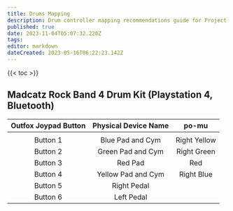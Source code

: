 ```yaml
---
title: Drums Mapping
description: Drum controller mapping recommendations guide for Project OutFox.
published: true
date: 2023-11-04T05:07:32.220Z
tags: 
editor: markdown
dateCreated: 2023-05-16T06:22:23.142Z
---
```


{{< toc >}}

## Madcatz Rock Band 4 Drum Kit (Playstation 4, Bluetooth)
| Outfox Joypad Button | Physical Device Name |     po-mu     |
|:--------------------:|:--------------------:|:------------:|
|                      |                      |              |
|       Button 1       |   Blue Pad and Cym   | Right Yellow |
|       Button 2       |   Green Pad and Cym  |  Right Green |
|       Button 3       |        Red Pad       |      Red     |
|       Button 4       |  Yellow Pad and Cym  |  Right Blue  |
|       Button 5       |      Right Pedal     |              |
|       Button 6       |      Left Pedal      |              |
